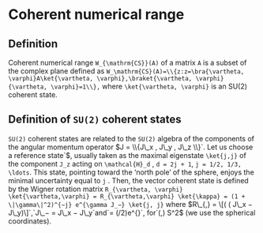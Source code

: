 # Coherent numerical range

## Definition

Coherent numerical range `W_{\mathrm{CS}}(A)` of a matrix `A` is a
subset of the complex plane defined as
`W_\mathrm{CS}(A)=\\{z:z=\bra{\vartheta, \varphi}A\ket{\vartheta,
\varphi},\braket{\vartheta, \varphi}{\vartheta, \varphi}=1\\},` where
`\ket{\vartheta, \varphi}` is an SU(2) coherent state.

## Definition of `SU(2)` coherent states

`SU(2)` coherent states are related to the `SU(2)` algebra of the
components of the angular momentum operator $J = \\{J\_x , J\_y , J\_z
\\}`. Let us choose a reference state`$, usually taken as the maximal
eigenstate `\ket{j,j}` of the component `J_z` acting on `\mathcal{H}_d`
, `d = 2j + 1`, `j = 1/2, 1/3, \ldots`. This state, pointing toward the
‘north pole’ of the sphere, enjoys the minimal uncertainty equal to
`j` . Then, the vector coherent state is defined by the Wigner rotation
matrix `R_{\vartheta, \varphi}` `\ket{\vartheta,\varphi} =
R_{\vartheta,\varphi} \ket{\kappa} = (1 + \|\gamma\|^2)^{−j} e^{\gamma
J_−} \ket{j, j}` where $R\_{,} = \[( ( J\_x − J\_y)\]`,`J\_− = J\_x −
J\_y`and`= (/2)e^{}`, for`(,)  S^2$ (we use the spherical coordinates).

